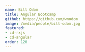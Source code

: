 ```yaml
---
name: Bill Odom
title: Angular Bootcamp
github: https://github.com/wnodom
image: /media/people/bill-odom.jpg
featured: 
- cd-rxjs
- cd-angular
order: 120
---
```


